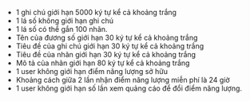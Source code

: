 - 1 ghi chú giới hạn 5000 ký tự kể cả khoảng trắng
- 1 lá số không giới hạn ghi chú
- 1 lá số có thể gắn 100 nhãn.
- Tên của đương số giới hạn 30 ký tự kể cả khoảng trắng
- Tiêu đề của ghi chú giới hạn 30 ký tự kể cả khoảng trắng
- Tiêu đề của nhãn giới hạn 30 ký tự kể cả khoảng trắng
- Mô tả của nhãn giới hạn 80 ký tự kể cả khoảng trắng
- 1 user không giới hạn điểm năng lượng sở hữu
- Khoảng cách giữa 2 lần nhận điểm năng lượng miễn phí là 24 giờ
- 1 user không giới hạn số lần xem quảng cáo để đổi điểm năng lượng.
